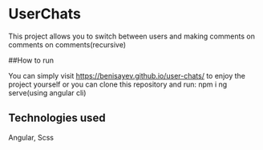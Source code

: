 # UserChats

This project allows you to switch between users and making comments on comments on comments(recursive)

##How to run

You can simply visit https://benisayev.github.io/user-chats/ to enjoy the project yourself
or you can clone this repository and run:
npm i
ng serve(using angular cli)

## Technologies used

Angular, Scss
